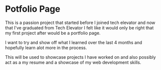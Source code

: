 # Potfolio Page

This is a passion project that started before I joined tech elevator and now that I've graduated from Tech Elevator I felt like it would only be right that my first project after would be a portfolio page.

I want to try and show off what I learned over the last 4 months and hopefully learn alot more in the process.

This will be used to showcase projects I have worked on and also possibly act as a my resume and a showcase of my web development skills.
